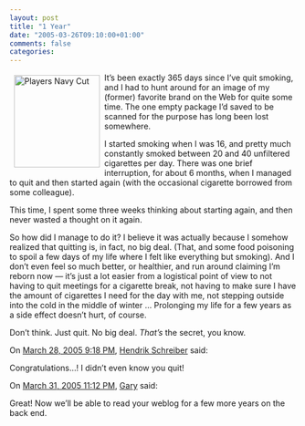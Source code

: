 ```yaml
---
layout: post
title: "1 Year"
date: "2005-03-26T09:10:00+01:00"
comments: false
categories: 
---
```


<p><img src="/blog/st/images/players_navy_cut.jpg" border="0" vspace="4" height="162" hspace="8" alt="Players Navy Cut" width="150" style="float: left" /></p>

<p>It&#8217;s been exactly 365 days since I&#8217;ve quit smoking, and I had to hunt around for an image of my (former) favorite brand on the Web for quite some time. The one empty package I&#8217;d saved to be scanned for the purpose has long been lost somewhere.</p>

<p>I started smoking when I was 16, and pretty much constantly smoked between 20 and 40 unfiltered cigarettes per day. There was one brief interruption, for about 6 months, when I managed to quit and then started again (with the occasional cigarette borrowed from some colleague).  </p>

<p>This time, I spent some three weeks thinking about starting again, and then never wasted a thought on it again. </p>

<p>So how did I manage to do it? I believe it was actually because I somehow realized that quitting is, in fact, no big deal. (That, and some food poisoning to spoil a few days of my life where I felt like everything but smoking). And I don&#8217;t even feel so much better, or healthier, and run around claiming I&#8217;m reborn now &#8212; it&#8217;s just a lot easier from a logistical point of view to not having to quit meetings for a cigarette break, not having to make sure I have the amount of cigarettes I need for the day with me, not stepping outside into the cold in the middle of winter &#8230; Prolonging my life for a few years as a side effect doesn&#8217;t hurt, of course.</p>

<p>Don&#8217;t think. Just quit. No big deal. <em>That&#8217;s</em> the secret, you know.</p>

<section class="comments">

<div class="comment" id="comment-505">
On <a href="#comment-505" title="Permalink to this comment">March 28, 2005  9:18 PM</a>, <a href="http://www.tagtraum.com/" title="http://www.tagtraum.com/" rel="nofollow">Hendrik Schreiber</a>
said:
<p>Congratulations&#8230;! I didn&#8217;t even know you quit!</p>


<div class="comment" id="comment-506">
On <a href="#comment-506" title="Permalink to this comment">March 31, 2005 11:12 PM</a>, <a href="http://www.dykstranet.com" title="http://www.dykstranet.com" rel="nofollow">Gary</a>
said:
<p>Great! Now we&#8217;ll be able to read your weblog for a few more years on the back end.</p>


</section>

